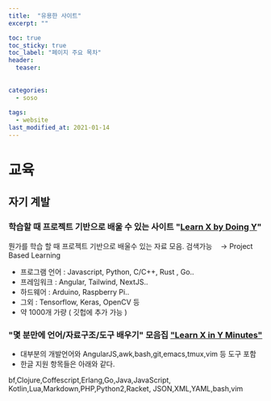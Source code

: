 ```yaml
---
title:  "유용한 사이트"
excerpt: ""

toc: true
toc_sticky: true
toc_label: "페이지 주요 목차"
header:
  teaser: 
  
  
categories:
  - soso
  
tags:
  - website
last_modified_at: 2021-01-14
---
```


# 교육

## 자기 계발

### 학습할 때 프로젝트 기반으로 배울 수 있는 사이트 "[Learn X by Doing Y](https://aquadzn.github.io/learn-x-by-doing-y/)"

뭔가를 학습 할 때 프로젝트 기반으로 배울수 있는 자료 모음. 검색가능
ㅤ→ Project Based Learning
- 프로그램 언어 : Javascript, Python, C/C++, Rust , Go..
- 프레임워크 : Angular, Tailwind, NextJS..
- 하드웨어 : Arduino, Raspberry Pi..
- 그외 : Tensorflow, Keras, OpenCV 등
- 약 1000개 가량 ( 깃헙에 추가 가능 )

### "몇 분만에 언어/자료구조/도구 배우기" 모음집 ["Learn X in Y Minutes"](https://learnxinyminutes.com/)

- 대부분의 개발언어와 AngularJS,awk,bash,git,emacs,tmux,vim 등 도구 포함
- 한글 지원 항목들은 아래와 같다.

bf,Clojure,Coffescript,Erlang,Go,Java,JavaScript,
Kotlin,Lua,Markdown,PHP,Python2,Racket,
JSON,XML,YAML,bash,vim

